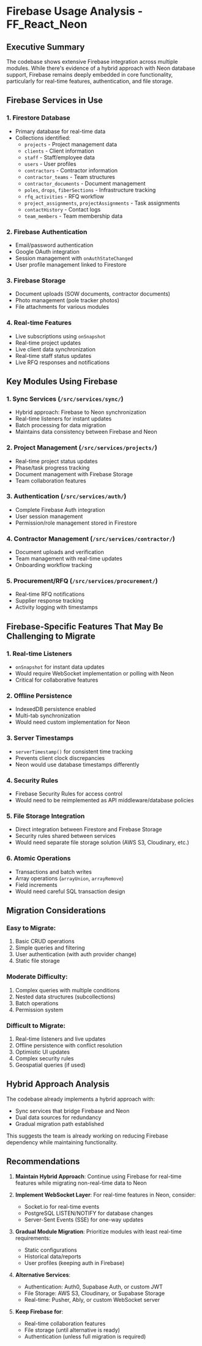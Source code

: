 # Firebase Usage Analysis - FF_React_Neon

## Executive Summary

The codebase shows extensive Firebase integration across multiple modules. While there's evidence of a hybrid approach with Neon database support, Firebase remains deeply embedded in core functionality, particularly for real-time features, authentication, and file storage.

## Firebase Services in Use

### 1. **Firestore Database**
   - Primary database for real-time data
   - Collections identified:
     - `projects` - Project management data
     - `clients` - Client information
     - `staff` - Staff/employee data
     - `users` - User profiles
     - `contractors` - Contractor information
     - `contractor_teams` - Team structures
     - `contractor_documents` - Document management
     - `poles`, `drops`, `fiberSections` - Infrastructure tracking
     - `rfq_activities` - RFQ workflow
     - `project_assignments`, `projectAssignments` - Task assignments
     - `contactHistory` - Contact logs
     - `team_members` - Team membership data

### 2. **Firebase Authentication**
   - Email/password authentication
   - Google OAuth integration
   - Session management with `onAuthStateChanged`
   - User profile management linked to Firestore

### 3. **Firebase Storage**
   - Document uploads (SOW documents, contractor documents)
   - Photo management (pole tracker photos)
   - File attachments for various modules

### 4. **Real-time Features**
   - Live subscriptions using `onSnapshot`
   - Real-time project updates
   - Live client data synchronization
   - Real-time staff status updates
   - Live RFQ responses and notifications

## Key Modules Using Firebase

### 1. **Sync Services** (`/src/services/sync/`)
   - Hybrid approach: Firebase to Neon synchronization
   - Real-time listeners for instant updates
   - Batch processing for data migration
   - Maintains data consistency between Firebase and Neon

### 2. **Project Management** (`/src/services/projects/`)
   - Real-time project status updates
   - Phase/task progress tracking
   - Document management with Firebase Storage
   - Team collaboration features

### 3. **Authentication** (`/src/services/auth/`)
   - Complete Firebase Auth integration
   - User session management
   - Permission/role management stored in Firestore

### 4. **Contractor Management** (`/src/services/contractor/`)
   - Document uploads and verification
   - Team management with real-time updates
   - Onboarding workflow tracking

### 5. **Procurement/RFQ** (`/src/services/procurement/`)
   - Real-time RFQ notifications
   - Supplier response tracking
   - Activity logging with timestamps

## Firebase-Specific Features That May Be Challenging to Migrate

### 1. **Real-time Listeners**
   - `onSnapshot` for instant data updates
   - Would require WebSocket implementation or polling with Neon
   - Critical for collaborative features

### 2. **Offline Persistence**
   - IndexedDB persistence enabled
   - Multi-tab synchronization
   - Would need custom implementation for Neon

### 3. **Server Timestamps**
   - `serverTimestamp()` for consistent time tracking
   - Prevents client clock discrepancies
   - Neon would use database timestamps differently

### 4. **Security Rules**
   - Firebase Security Rules for access control
   - Would need to be reimplemented as API middleware/database policies

### 5. **File Storage Integration**
   - Direct integration between Firestore and Firebase Storage
   - Security rules shared between services
   - Would need separate file storage solution (AWS S3, Cloudinary, etc.)

### 6. **Atomic Operations**
   - Transactions and batch writes
   - Array operations (`arrayUnion`, `arrayRemove`)
   - Field increments
   - Would need careful SQL transaction design

## Migration Considerations

### Easy to Migrate:
1. Basic CRUD operations
2. Simple queries and filtering
3. User authentication (with auth provider change)
4. Static file storage

### Moderate Difficulty:
1. Complex queries with multiple conditions
2. Nested data structures (subcollections)
3. Batch operations
4. Permission system

### Difficult to Migrate:
1. Real-time listeners and live updates
2. Offline persistence with conflict resolution
3. Optimistic UI updates
4. Complex security rules
5. Geospatial queries (if used)

## Hybrid Approach Analysis

The codebase already implements a hybrid approach with:
- Sync services that bridge Firebase and Neon
- Dual data sources for redundancy
- Gradual migration path established

This suggests the team is already working on reducing Firebase dependency while maintaining functionality.

## Recommendations

1. **Maintain Hybrid Approach**: Continue using Firebase for real-time features while migrating non-real-time data to Neon

2. **Implement WebSocket Layer**: For real-time features in Neon, consider:
   - Socket.io for real-time events
   - PostgreSQL LISTEN/NOTIFY for database changes
   - Server-Sent Events (SSE) for one-way updates

3. **Gradual Module Migration**: Prioritize modules with least real-time requirements:
   - Static configurations
   - Historical data/reports
   - User profiles (keeping auth in Firebase)

4. **Alternative Services**:
   - Authentication: Auth0, Supabase Auth, or custom JWT
   - File Storage: AWS S3, Cloudinary, or Supabase Storage
   - Real-time: Pusher, Ably, or custom WebSocket server

5. **Keep Firebase for**:
   - Real-time collaboration features
   - File storage (until alternative is ready)
   - Authentication (unless full migration is required)